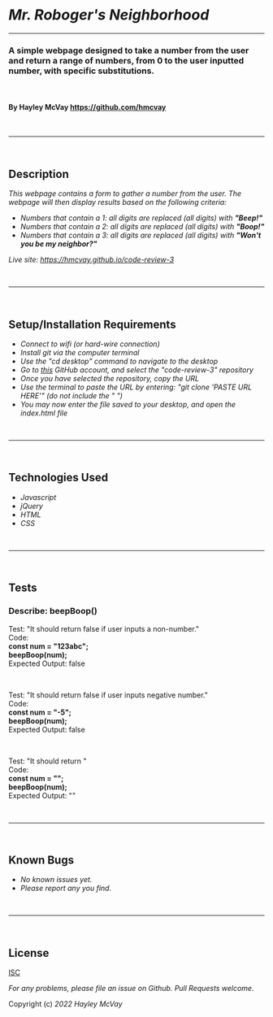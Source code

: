 # _Mr. Roboger's Neighborhood_

***

### A simple webpage designed to take a number from the user and return a range of numbers, from 0 to the user inputted number, with specific substitutions.

<br>

#### By Hayley McVay <https://github.com/hmcvay>

<br>

***
<br>

## Description

_This webpage contains a form to gather a number from the user. The webpage will then display results based on the following criteria:_
- _Numbers that contain a 1: all digits are replaced (all digits) with **"Beep!"**_
- _Numbers that contain a 2: all digits are replaced (all digits) with **"Boop!"**_ 
- _Numbers that contain a 3: all digits are replaced (all digits) with **"Won't you be my neighbor?"**_

_Live site: <https://hmcvay.github.io/code-review-3>_

<br>

***

<br>

## Setup/Installation Requirements

- _Connect to wifi (or hard-wire connection)_
- _Install git via the computer terminal_
- _Use the "cd desktop" command to navigate to the desktop_
- _Go to [this](https://github.com/hmcvay) GitHub account, and select the "code-review-3" repository_
- _Once you have selected the repository, copy the URL_
- _Use the terminal to paste the URL by entering: "git clone 'PASTE URL HERE'" (do not include the " ")_
- _You may now enter the file saved to your desktop, and open the index.html file_

<br>

***

<br>

## Technologies Used

- _Javascript_
- _jQuery_
- _HTML_
- _CSS_

<br>

***

<br>

## Tests
### Describe: beepBoop()

Test: "It should return false if user inputs a non-number."
<br>Code:
<br>**const num = "123abc";**
<br>**beepBoop(num);**
<br>Expected Output: false

<br>

Test: "It should return false if user inputs negative number."
<br>Code:
<br>**const num = "-5";**
<br>**beepBoop(num);**
<br>Expected Output: false

<br>

Test: "It should return "
<br>Code:
<br>**const num = "";**
<br>**beepBoop(num);**
<br>Expected Output: ""

<br>

***

<br>

## Known Bugs

- _No known issues yet._
- _Please report any you find._

<br>

***

<br>

## License

[ISC](https://choosealicense.com/licenses/isc)

_For any problems, please file an issue on Github. Pull Requests welcome._

Copyright (c) _2022_ _Hayley McVay_